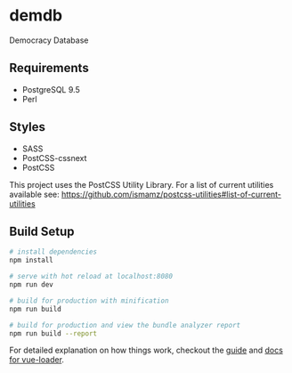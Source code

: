 # demdb
Democracy Database

## Requirements

* PostgreSQL 9.5
* Perl

## Styles

* SASS
* PostCSS-cssnext
* PostCSS

This project uses the PostCSS Utility Library. For a list of current utilities available see: https://github.com/ismamz/postcss-utilities#list-of-current-utilities

## Build Setup

``` bash
# install dependencies
npm install

# serve with hot reload at localhost:8080
npm run dev

# build for production with minification
npm run build

# build for production and view the bundle analyzer report
npm run build --report
```

For detailed explanation on how things work, checkout the [guide](http://vuejs-templates.github.io/webpack/) and [docs for vue-loader](http://vuejs.github.io/vue-loader).

